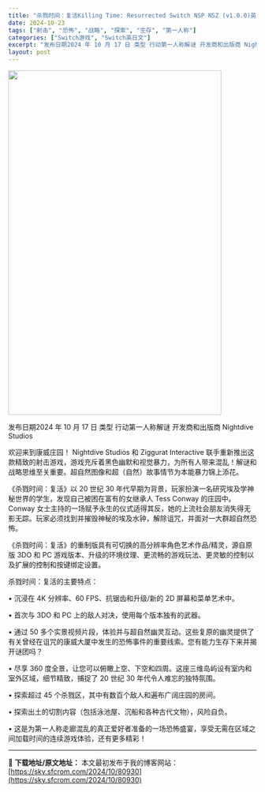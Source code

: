 ```yaml
---
title: "杀戮时间：复活Killing Time: Resurrected Switch NSP NSZ (v1.0.0)英文"
date: 2024-10-23
tags: ["射击", "恐怖", "战略", "探索", "生存", "第一人称"]
categories: ["Switch游戏", "Switch英日文"]
excerpt: "发布日期2024 年 10 月 17 日 类型 行动第一人称解谜 开发商和出版商 Nightdive Studios 欢迎来到康威庄园！ Nightdive Studios 和 Ziggurat Interactive 联手重新推出这款精致的射击游戏，游戏充斥着黑色幽默和视觉暴力，为所有人带来混乱！&hellip;"
layout: post
---
```


<img class="aligncenter size-full wp-image-80931" src="https://sky.sfcrom.com/wp-content/uploads/2024/10/2024102315341036.webp" alt="" width="432" height="698" />

发布日期2024 年 10 月 17 日
类型 行动第一人称解谜
开发商和出版商 Nightdive Studios

欢迎来到康威庄园！
Nightdive Studios 和 Ziggurat Interactive 联手重新推出这款精致的射击游戏，游戏充斥着黑色幽默和视觉暴力，为所有人带来混乱！解谜和战略思维至关重要。超自然图像和超（自然）故事情节为本能暴力锦上添花。

《杀戮时间：复活》以 20 世纪 30 年代早期为背景，玩家扮演一名研究埃及学神秘世界的学生，发现自己被困在富有的女继承人 Tess Conway 的庄园中。Conway 女士主持的一场赋予永生的仪式适得其反，她的上流社会朋友消失得无影无踪。玩家必须找到并摧毁神秘的埃及水钟，解除诅咒，并面对一大群超自然恐怖。

《杀戮时间：复活》的重制版具有可切换的高分辨率角色艺术作品/精灵，源自原版 3DO 和 PC 游戏版本、升级的环境纹理、更流畅的游戏玩法、更灵敏的控制以及扩展的控制和按键绑定设置。

杀戮时间：复活的主要特点：

• 沉浸在 4K 分辨率、60 FPS、抗锯齿和升级/新的 2D 屏幕和菜单艺术中。

• 首次与 3DO 和 PC 上的敌人对决，使用每个版本独有的武器。

• 通过 50 多个实景视频片段，体验并与超自然幽灵互动。这些复原的幽灵提供了有关曾经在诅咒的康威大厦中发生的恐怖事件的重要线索。您有能力生存下来并揭开谜团吗？

• 尽享 360 度全景，让您可以俯瞰上空、下空和四周。这座三维岛屿设有室内和室外区域，细节精致，捕捉了 20 世纪 30 年代令人难忘的独特氛围。

• 探索超过 45 个杀戮区，其中有数百个敌人和遍布广阔庄园的房间。

• 探索出土的切割内容（包括泳池屋、沉船和各种古代文物），风险自负。

• 这是为第一人称走廊混乱的真正爱好者准备的一场恐怖盛宴，享受无需在区域之间加载时间的连续游戏体验，还有更多精彩！

---
📖 **下载地址/原文地址：** 本文最初发布于我的博客网站：[https://sky.sfcrom.com/2024/10/80930](https://sky.sfcrom.com/2024/10/80930)

